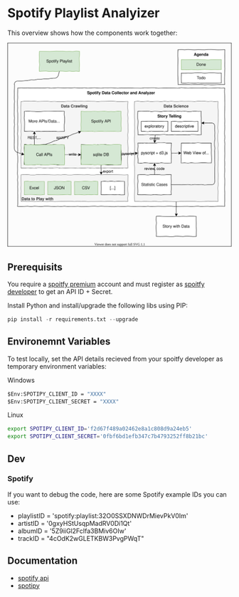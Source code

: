 # Spotify Playlist Analyizer

This overview shows how the components work together:

![overview](overview.drawio.svg)

## Prerequisits

You require a [spoitfy premium](https://www.spotify.com/de/premium/) account and must register as [spoitfy developer](https://developer.spotify.com/dashboard/applications) to get an API ID + Secret.

Install Python and install/upgrade the following libs using PIP:

``` py
pip install -r requirements.txt --upgrade
```

## Environemnt Variables

To test locally, set the API details recieved from your spoitfy developer as temporary environment variables:

Windows

``` bat
$Env:SPOTIPY_CLIENT_ID = "XXXX"
$Env:SPOTIPY_CLIENT_SECRET = "XXXX"
```

Linux

``` bash
export SPOTIPY_CLIENT_ID='f2d67f489a02462e8a1c808d9a24eb5'
export SPOTIPY_CLIENT_SECRET='0fbf6bd1efb347c7b4793252ff8b21bc'
```

## Dev

### Spotify

If you want to debug the code, here are some Spotify example IDs you can use:

- playlistID = 'spotify:playlist:32O0SSXDNWDrMievPkV0Im'
- artistID = '0gxyHStUsqpMadRV0Di1Qt'
- albumID = '5Z9iiGl2FcIfa3BMiv6OIw'
- trackID = "4cOdK2wGLETKBW3PvgPWqT"

## Documentation

- [spotify api](https://developer.spotify.com/console/)
- [spotipy](https://spotipy.readthedocs.io)
